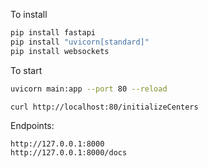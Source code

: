 To install
```bash
pip install fastapi
pip install "uvicorn[standard]"
pip install websockets
```
To start
```bash
uvicorn main:app --port 80 --reload

curl http://localhost:80/initializeCenters
```
Endpoints:
```
http://127.0.0.1:8000
http://127.0.0.1:8000/docs
```